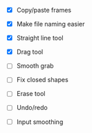  * [x] Copy/paste frames
 * [x] Make file naming easier
 * [x] Straight line tool
 * [x] Drag tool
 * [ ] Smooth grab
 * [ ] Fix closed shapes
 * [ ] Erase tool
 * [ ] Undo/redo
 * [ ] Input smoothing

